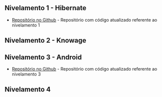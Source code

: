 ## Nivelamento 1 - Hibernate
* [Repositório no Github](https://github.com/isabelatta/nivelamento_1_tebd) - Repositório com código atualizado referente ao nivelamento 1 

## Nivelamento 2 - Knowage

## Nivelamento 3 - Android
* [Repositório no Github](https://github.com/isabelatta/nivelamento_3_tebd) - Repositório com código atualizado referente ao nivelamento 3

## Nivelamento 4
